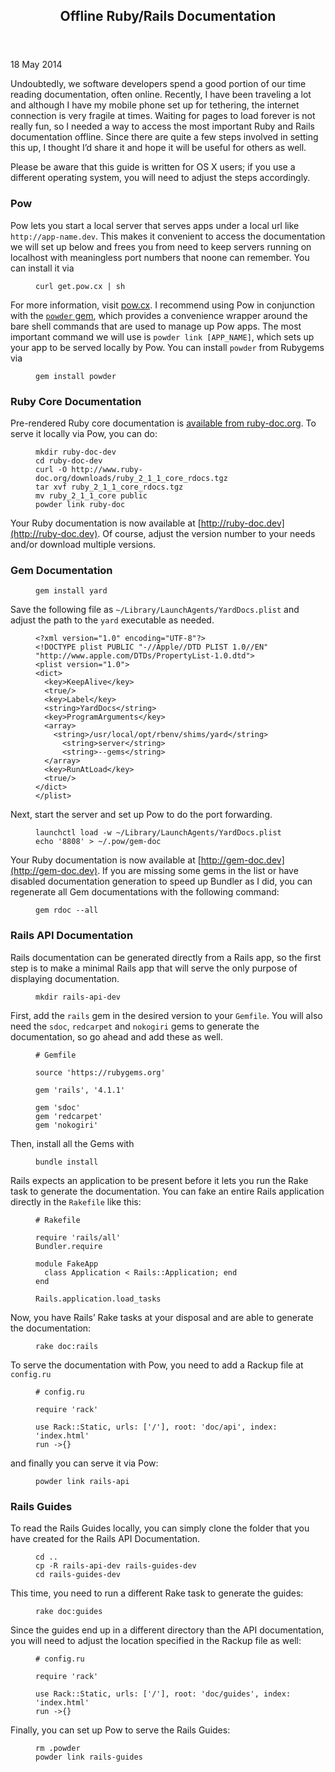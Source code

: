 <section id="content" class="clearfix">

<header>

## Offline Ruby/Rails Documentation

</header>

<article class="post">

18 May 2014

<div>

Undoubtedly, we software developers spend a good portion of our time reading documentation, often online. Recently, I have been traveling a lot and although I have my mobile phone set up for tethering, the internet connection is very fragile at times. Waiting for pages to load forever is not really fun, so I needed a way to access the most important Ruby and Rails documentation offline. Since there are quite a few steps involved in setting this up, I thought I’d share it and hope it will be useful for others as well.

Please be aware that this guide is written for OS X users; if you use a different operating system, you will need to adjust the steps accordingly.

### Pow

Pow lets you start a local server that serves apps under a local url like `http://app-name.dev`. This makes it convenient to access the documentation we will set up below and frees you from need to keep servers running on localhost with meaningless port numbers that noone can remember. You can install it via

<figure class="highlight">

```
curl get.pow.cx | sh
```

</figure>

For more information, visit [pow.cx](http://pow.cx). I recommend using Pow in conjunction with the [`powder` gem](https://github.com/rodreegez/powder), which provides a convenience wrapper around the bare shell commands that are used to manage up Pow apps. The most important command we will use is `powder link [APP_NAME]`, which sets up your app to be served locally by Pow. You can install `powder` from Rubygems via

<figure class="highlight">

```
gem install powder
```

</figure>

### Ruby Core Documentation

Pre-rendered Ruby core documentation is [available from ruby-doc.org](http://www.ruby-doc.org/downloads/). To serve it locally via Pow, you can do:

<figure class="highlight">

```
mkdir ruby-doc-dev
cd ruby-doc-dev
curl -O http://www.ruby-doc.org/downloads/ruby_2_1_1_core_rdocs.tgz
tar xvf ruby_2_1_1_core_rdocs.tgz
mv ruby_2_1_1_core public
powder link ruby-doc
```

</figure>

Your Ruby documentation is now available at [http://ruby-doc.dev](http://ruby-doc.dev). Of course, adjust the version number to your needs and/or download multiple versions.

### Gem Documentation

<figure class="highlight">

```
gem install yard
```

</figure>

Save the following file as `~/Library/LaunchAgents/YardDocs.plist` and adjust the path to the `yard` executable as needed.

<figure class="highlight">

```
<?xml version="1.0" encoding="UTF-8"?>
<!DOCTYPE plist PUBLIC "-//Apple//DTD PLIST 1.0//EN" "http://www.apple.com/DTDs/PropertyList-1.0.dtd">
<plist version="1.0">
<dict>
  <key>KeepAlive</key>
  <true/>
  <key>Label</key>
  <string>YardDocs</string>
  <key>ProgramArguments</key>
  <array>
    <string>/usr/local/opt/rbenv/shims/yard</string>
      <string>server</string>
      <string>--gems</string>
  </array>
  <key>RunAtLoad</key>
  <true/>
</dict>
</plist>
```

</figure>

Next, start the server and set up Pow to do the port forwarding.

<figure class="highlight">

```
launchctl load -w ~/Library/LaunchAgents/YardDocs.plist
echo '8808' > ~/.pow/gem-doc
```

</figure>

Your Ruby documentation is now available at [http://gem-doc.dev](http://gem-doc.dev). If you are missing some gems in the list or have disabled documentation generation to speed up Bundler as I did, you can regenerate all Gem documentations with the following command:

<figure class="highlight">

```
gem rdoc --all
```

</figure>

### Rails API Documentation

Rails documentation can be generated directly from a Rails app, so the first step is to make a minimal Rails app that will serve the only purpose of displaying documentation.

<figure class="highlight">

```
mkdir rails-api-dev
```

</figure>

First, add the `rails` gem in the desired version to your `Gemfile`. You will also need the `sdoc`, `redcarpet` and `nokogiri` gems to generate the documentation, so go ahead and add these as well.

<figure class="highlight">

```
# Gemfile

source 'https://rubygems.org'

gem 'rails', '4.1.1'

gem 'sdoc'
gem 'redcarpet'
gem 'nokogiri'
```

</figure>

Then, install all the Gems with

<figure class="highlight">

```
bundle install
```

</figure>

Rails expects an application to be present before it lets you run the Rake task to generate the documentation. You can fake an entire Rails application directly in the `Rakefile` like this:

<figure class="highlight">

```
# Rakefile

require 'rails/all'
Bundler.require

module FakeApp
  class Application < Rails::Application; end
end

Rails.application.load_tasks
```

</figure>

Now, you have Rails’ Rake tasks at your disposal and are able to generate the documentation:

<figure class="highlight">

```
rake doc:rails
```

</figure>

To serve the documentation with Pow, you need to add a Rackup file at `config.ru`

<figure class="highlight">

```
# config.ru

require 'rack'

use Rack::Static, urls: ['/'], root: 'doc/api', index: 'index.html'
run ->{}
```

</figure>

and finally you can serve it via Pow:

<figure class="highlight">

```
powder link rails-api
```

</figure>

### Rails Guides

To read the Rails Guides locally, you can simply clone the folder that you have created for the Rails API Documentation.

<figure class="highlight">

```
cd ..
cp -R rails-api-dev rails-guides-dev
cd rails-guides-dev
```

</figure>

This time, you need to run a different Rake task to generate the guides:

<figure class="highlight">

```
rake doc:guides
```

</figure>

Since the guides end up in a different directory than the API documentation, you will need to adjust the location specified in the Rackup file as well:

<figure class="highlight">

```
# config.ru

require 'rack'

use Rack::Static, urls: ['/'], root: 'doc/guides', index: 'index.html'
run ->{}
```

</figure>

Finally, you can set up Pow to serve the Rails Guides:

<figure class="highlight">

```
rm .powder
powder link rails-guides
```

</figure>

</div>

</article>

</section>
